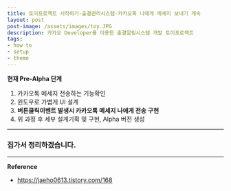 ```yaml
---
title: 토이프로젝트 시작하기-출결관리시스템-카카오톡 나에게 메세지 보내기 계속
layout: post
post-image: /assets/images/toy.JPG
description: 카카오 Developer를 이용한 출결알림시스템 개발 토이프로젝트
tags:
- how to
- setup
- theme
---
```


**현재 Pre-Alpha 단계**
1. 카카오톡 메세지 전송하는 기능확인
2. 윈도우로 가볍게 UI 설계 
3. **버튼클릭이벤트 발생시 카카오톡 메세지 나에게 전송 구현**
4. 위 과정 후 세부 설계기획 및 구현, Alpha 버전 생성

---

### 집가서 정리하겠습니다.
---
**Reference**
* <ref>https://jaeho0613.tistory.com/168</ref>